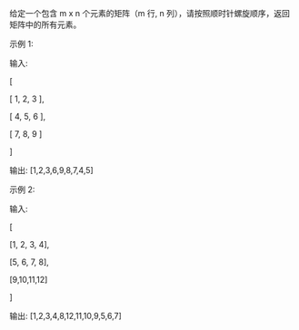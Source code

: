 给定一个包含 m x n 个元素的矩阵（m 行, n 列），请按照顺时针螺旋顺序，返回矩阵中的所有元素。

示例 1:

输入:

[

 [ 1, 2, 3 ],
 
 [ 4, 5, 6 ],
 
 [ 7, 8, 9 ]
 
]

输出: [1,2,3,6,9,8,7,4,5]

示例 2:

输入:

[

  [1, 2, 3, 4],
  
  [5, 6, 7, 8],
  
  [9,10,11,12]
  
]

输出: [1,2,3,4,8,12,11,10,9,5,6,7]

